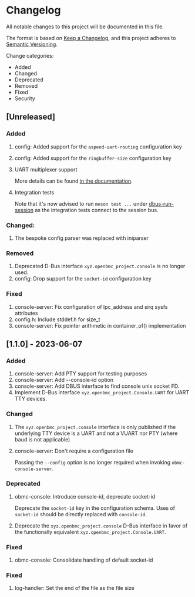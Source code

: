 # Changelog

All notable changes to this project will be documented in this file.

The format is based on [Keep a Changelog](https://keepachangelog.com/en/1.0.0/),
and this project adheres to
[Semantic Versioning](https://semver.org/spec/v2.0.0.html).

Change categories:

- Added
- Changed
- Deprecated
- Removed
- Fixed
- Security

## [Unreleased]

### Added

1. config: Added support for the `aspeed-uart-routing` configuration key
2. config: Added support for the `ringbuffer-size` configuration key
3. UART multiplexer support

   More details can be found [in the documentation](docs/mux-support.md).

4. Integration tests

   Note that it's now advised to run `meson test ...` under [dbus-run-session][]
   as the integration tests connect to the session bus.

[dbus-run-session]:
  https://manpages.debian.org/bookworm/dbus-daemon/dbus-run-session.1.en.html

### Changed:

1. The bespoke config parser was replaced with iniparser

### Removed

1. Deprecated D-Bus interface `xyz.openbmc_project.console` is no longer used.
2. config: Drop support for the `socket-id` configuration key

### Fixed

1. console-server: Fix configuration of lpc_address and sirq sysfs attributes
2. config.h: Include stddef.h for size_t
3. console-server: Fix pointer arithmetic in container_of() implementation

## [1.1.0] - 2023-06-07

### Added

1. console-server: Add PTY support for testing purposes
2. console-server: Add --console-id option
3. console-server: Add DBUS interface to find console unix socket FD.
4. Implement D-Bus interface `xyz.openbmc_project.Console.UART` for UART TTY
   devices.

### Changed

1. The `xyz.openbmc_project.console` interface is only published if the
   underlying TTY device is a UART and not a VUART nor PTY (where baud is not
   applicable)

2. console-server: Don't require a configuration file

   Passing the `--config` option is no longer required when invoking
   `obmc-console-server`.

### Deprecated

1. obmc-console: Introduce console-id, deprecate socket-id

   Deprecate the `socket-id` key in the configuration schema. Uses of
   `socket-id` should be directly replaced with `console-id`.

2. Deprecate the `xyz.openbmc_project.console` D-Bus interface in favor of the
   functionally equivalent `xyz.openbmc_project.Console.UART`.

### Fixed

1. obmc-console: Consolidate handling of default socket-id

### Fixed

1. log-handler: Set the end of the file as the file size
